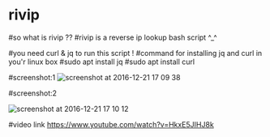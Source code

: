 # rivip
#so what is rivip ??
#rivip is a reverse ip lookup bash script ^_^ 

#you need curl & jq to run this script !
#command for installing jq and curl in you'r linux box 
#sudo apt install jq
#sudo apt install curl 


#screenshot:1
![screenshot at 2016-12-21 17 09 38](https://cloud.githubusercontent.com/assets/23025427/21387393/aa5f0770-c7a1-11e6-9bba-a53f863aa891.png)


#screenshot:2

![screenshot at 2016-12-21 17 10 12](https://cloud.githubusercontent.com/assets/23025427/21387406/b655215e-c7a1-11e6-88a8-171409614530.png)


#video link 
https://www.youtube.com/watch?v=HkxE5JIHJ8k
